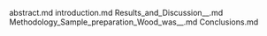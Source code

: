 abstract.md
introduction.md
Results_and_Discussion__.md
Methodology_Sample_preparation_Wood_was__.md
Conclusions.md
